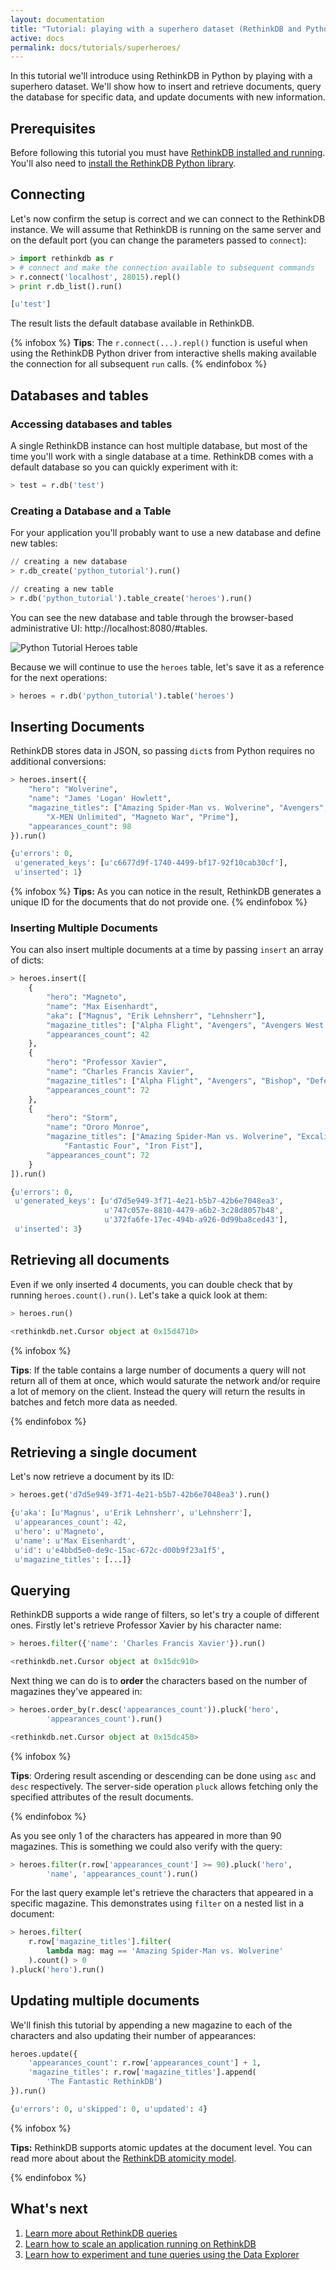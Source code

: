 ```yaml
---
layout: documentation
title: "Tutorial: playing with a superhero dataset (RethinkDB and Python)"
active: docs
permalink: docs/tutorials/superheroes/
---
```

In this tutorial we'll introduce using RethinkDB in Python by playing
with a superhero dataset. We'll show how to insert and retrieve
documents, query the database for specific data, and update documents
with new information.

## Prerequisites ##

Before following this tutorial you must have [RethinkDB installed and
running](/docs/install). You'll also need to [install the
RethinkDB Python library](/docs/install-drivers/python).

## Connecting ##

Let's now confirm the setup is correct and we can connect to the RethinkDB
instance. We will assume that RethinkDB is running on the same server and on
the default port (you can change the parameters passed to `connect`): 

```python
> import rethinkdb as r
> # connect and make the connection available to subsequent commands 
> r.connect('localhost', 28015).repl()
> print r.db_list().run()

[u'test']
```

The result lists the default database available in RethinkDB.

{% infobox %}
__Tips__: The `r.connect(...).repl()` function is useful when using 
the RethinkDB Python driver from interactive shells making available
the connection for all subsequent `run` calls.
{% endinfobox %}

## Databases and tables ##

### Accessing databases and tables ###

A single RethinkDB instance can host multiple database, but most of the time
you'll work with a single database at a time. RethinkDB comes with a default
database so you can quickly experiment with it:

```python
> test = r.db('test')
```

### Creating a Database and a Table ###

For your application you'll probably want to use a new database and define new tables:

```python
// creating a new database
> r.db_create('python_tutorial').run()

// creating a new table
> r.db('python_tutorial').table_create('heroes').run()
```

You can see the new database and table through the browser-based administrative
UI: http://localhost:8080/#tables.

![Python Tutorial Heroes table](/assets/images/docs/python-tutorial/python-tutorial-table.png)

Because we will continue to use the `heroes` table, let's save it as a reference for the next operations:

```python
> heroes = r.db('python_tutorial').table('heroes')
```

## Inserting Documents ##

RethinkDB stores data in JSON, so passing `dict`s from Python requires no additional conversions:


```python
> heroes.insert({
    "hero": "Wolverine", 
    "name": "James 'Logan' Howlett", 
    "magazine_titles": ["Amazing Spider-Man vs. Wolverine", "Avengers",
        "X-MEN Unlimited", "Magneto War", "Prime"],
    "appearances_count": 98
}).run()

{u'errors': 0,
 u'generated_keys': [u'c6677d9f-1740-4499-bf17-92f10cab30cf'],
 u'inserted': 1}
```

{% infobox %}
__Tips:__ As you can notice in the result, RethinkDB generates a unique ID for
the documents that do not provide one.
{% endinfobox %}

### Inserting Multiple Documents ###

You can also insert multiple documents at a time by passing `insert` an array of dicts:

```python
> heroes.insert([
    {
        "hero": "Magneto", 
        "name": "Max Eisenhardt", 
        "aka": ["Magnus", "Erik Lehnsherr", "Lehnsherr"],  
        "magazine_titles": ["Alpha Flight", "Avengers", "Avengers West Coast"],
        "appearances_count": 42
    },
    {   
        "hero": "Professor Xavier", 
        "name": "Charles Francis Xavier", 
        "magazine_titles": ["Alpha Flight", "Avengers", "Bishop", "Defenders"],
        "appearances_count": 72
    },
    {
        "hero": "Storm", 
        "name": "Ororo Monroe", 
        "magazine_titles": ["Amazing Spider-Man vs. Wolverine", "Excalibur",
            "Fantastic Four", "Iron Fist"],
        "appearances_count": 72
    }
]).run()

{u'errors': 0,
 u'generated_keys': [u'd7d5e949-3f71-4e21-b5b7-42b6e7048ea3', 
                     u'747c057e-8810-4479-a6b2-3c28d8057b48',
                     u'372fa6fe-17ec-494b-a926-0d99ba8ced43'],
 u'inserted': 3}
```

## Retrieving all documents ##

Even if we only inserted 4 documents, you can double check that by running
`heroes.count().run()`. Let's take a quick look at them:

```python
> heroes.run()

<rethinkdb.net.Cursor object at 0x15d4710>
```

{% infobox %}

__Tips__: If the table contains a large number of documents a query will not return all of them at once, which would saturate the network and/or require a lot of memory on the client. Instead the query will return the results in batches and fetch more data as needed.

{% endinfobox %}

## Retrieving a single document ##

Let's now retrieve a document by its ID:

```python
> heroes.get('d7d5e949-3f71-4e21-b5b7-42b6e7048ea3').run()

{u'aka': [u'Magnus', u'Erik Lehnsherr', u'Lehnsherr'],
 u'appearances_count': 42,
 u'hero': u'Magneto',
 u'name': u'Max Eisenhardt',
 u'id': u'e4bbd5e0-de9c-15ac-672c-d00b9f23a1f5',
 u'magazine_titles': [...]}
```

## Querying ##

RethinkDB supports a wide range of filters, so let's try a couple of different
ones. Firstly let's retrieve Professor Xavier by his character name:

```python
> heroes.filter({'name': 'Charles Francis Xavier'}).run()

<rethinkdb.net.Cursor object at 0x15dc910>
```

Next thing we can do is to **order** the characters based on the number of
magazines they've appeared in:

```python
> heroes.order_by(r.desc('appearances_count')).pluck('hero',
        'appearances_count').run()

<rethinkdb.net.Cursor object at 0x15dc450>
```

{% infobox %}

__Tips__: Ordering result ascending or descending can be done using `asc` and
`desc` respectively. 
The server-side operation `pluck` allows fetching only the specified
attributes of the result documents.

{% endinfobox %}

As you see only 1 of the characters has appeared in more than 90 magazines. 
This is something we could also verify with the query:

```python
> heroes.filter(r.row['appearances_count'] >= 90).pluck('hero',
        'name', 'appearances_count').run()
```

For the last query example let's retrieve the characters that appeared in a
specific magazine. This demonstrates using `filter` on a nested list in a
document:

```python
> heroes.filter(
    r.row['magazine_titles'].filter(
        lambda mag: mag == 'Amazing Spider-Man vs. Wolverine'
    ).count() > 0
).pluck('hero').run()
```

## Updating multiple documents ##

We'll finish this tutorial by appending a new magazine to each of the
characters and also updating their number of appearances:

```python
heroes.update({
    'appearances_count': r.row['appearances_count'] + 1,
    'magazine_titles': r.row['magazine_titles'].append(
        'The Fantastic RethinkDB')
}).run()

{u'errors': 0, u'skipped': 0, u'updated': 4}
```

{% infobox %}

__Tips:__ RethinkDB supports atomic updates at the document level. You can read more about about the [RethinkDB atomicity model](/docs/architecture/#how-does-the-atomicity-model-work).

{% endinfobox %}

## What's next ##

1. [Learn more about RethinkDB queries](/docs/introduction-to-reql/)
2. [Learn how to scale an application running on RethinkDB](/docs/administration-tools)
3. [Learn how to experiment and tune queries using the Data Explorer](/docs/tutorials/elections)
